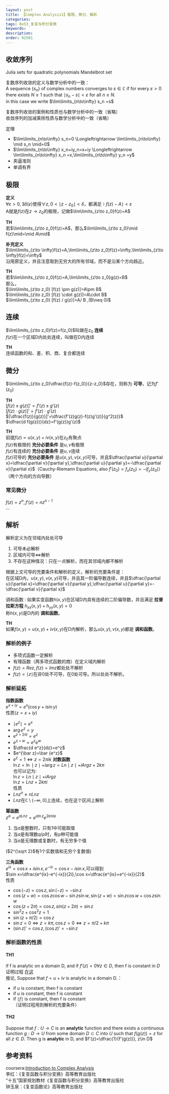 ```yaml
---
layout: post
title: 【Complex Analysis1】极限、微分、解析
categories:
tags: 0x53_复变与积分变换
keywords:
description:
order: 92501
---
```


## 收敛序列

Julia sets for quadratic polynomials
Mandelbrot set

复数序列收敛的定义与数学分析中的一致：  
A sequence $\{ s_n \}$ of complex numbers converges to $s \in \mathbb C$ if for every $\varepsilon>0$ there exists $N\geq 1$ such that $\mid s_n - s \mid <\varepsilon$ for all $n\geq N$.  
in this case we write $\lim\limits_{n\to\infty} s_n =s$


复数序列收敛的案例和性质也与数学分析中的一致（省略）  
收敛序列的加减乘除性质与数学分析中的一致（省略）

定理
- $\lim\limits_{n\to\infty} s_n=0 \Longleftrightarrow \lim\limits_{n\to\infty} \mid s_n \mid=0$
- $\lim\limits_{n\to\infty} x_n+iy_n=x+iy \Longleftrightarrow \lim\limits_{n\to\infty} x_n =x,\lim\limits_{n\to\infty} y_n =y$
- 夹逼准则
- 单调有界

## 极限
**定义**  
$\forall \varepsilon>0,\exists \delta(\varepsilon)$使得$\forall z,0<\mid z-z_0\mid<\delta$，都满足$\mid f(z) -A\mid<\varepsilon$  
A就是$f(z)$在$z\to z_0$的极限，记做$\lim\limits_{z\to z_0}f(z)=A$  


**TH**  
若$\lim\limits_{z\to z_0}f(z)=A$，那么$\lim\limits_{z\to z_0}\mid f(z)\mid=\mid A\mid$  





**补充定义**  
$\lim\limits_{z\to \infty}f(z)=A,\lim\limits_{z\to z_0}f(z)=\infty,\lim\limits_{z\to \infty}f(z)=\infty$  
沿用原定义，并且注意取到无穷大的所有邻域，而不是沿某个方向趋近。  


**TH**  
若$\lim\limits_{z\to z_0}f(z)=A,\lim\limits_{z\to z_0}g(z)=B$  
那么，  
$\lim\limits_{z\to z_0} [f(z) \pm g(z)]=A\pm B$  
$\lim\limits_{z\to z_0} [f(z) \cdot g(z)]=A\cdot B$  
$\lim\limits_{z\to z_0} [f(z) / g(z)]=A/ B ,(B\neq 0)$  

## 连续
$\lim\limits_{z\to z_0}f(z)=f(z_0)$叫做在$z_0$ **连续**  
$f(z)$在一个区域D内处处连续，叫做在D内连续  

**TH**  
连续函数的和、差、积、商、复合都连续  

## 微分
$\lim\limits_{z\to z_0}\dfrac{f(z)-f(z_0)}{z-z_0}$存在，则称为 **可导**，记为$f'(z_0)$  


**TH**  
$[f(z)\pm g(z)]'=f'(z)\pm g'(z)$  
$[f(z)\cdot g(z)]'=f'(z)\cdot g'(z)$  
$[\dfrac{f(z)}{g(z)}]'=\dfrac{f'(z)g(z)-f(z)g'(z)}{g^2(z)}$  
$\dfrac{d f(g(z))}{dz}=f'(g(z))g'(z)$  

**TH**  
前提$f(z)=u(x,y)+iv(x,y)$在$z_0$有聚点  
$f(z)$有极限的 **充分必要条件** 是$u,v$有极限  
$f(z)$有连续的 **充分必要条件** 是$u,v$连续  
$f(z)$可导的 **充分必要条件** 是$u(x,y),v(x,y)$可导，并且$\dfrac{\partial u}{\partial x}=\dfrac{\partial v}{\partial y},\dfrac{\partial u}{\partial y}=-\dfrac{\partial v}{\partial x}$（Cauchy-Riemann Equations, also $f'(z_0)=f_x(z_0)=-if_y(z_0)$）（两个方向的方向导数）  


### 常见微分
$f(z)=z^n,f'(z)=nz^{n-1}$  
...


## 解析
解析定义为在邻域内处处可导
1. 可导未必解析
2. 区域内可导$\Longleftrightarrow$解析
3. 不存在这种情况：只在一点解析，而在其邻域内都不解析


根据上文可导的充要条件和解析的定义，解析的充要条件是：  
在区域D内，$u(x,y),v(x,y)$可导，并且其一阶偏导数连续，并且$\dfrac{\partial u}{\partial x}=\dfrac{\partial v}{\partial y},\dfrac{\partial u}{\partial y}=-\dfrac{\partial v}{\partial x}$  


调和函数
:    如果实变函数$h(x,y)$在区域D内具有连续的二阶偏导数，并且满足 **拉普拉斯方程** $h_{xx}(x,y)+h_{yy}(x,y)=0$  
称$h(x,y)$是D内的 **调和函数**。  


**TH**  
如果$f(x,y)=u(x,y)+iv(x,y)$在D内解析，那么$u(x,y),v(x,y)$都是 **调和函数**。  

### 解析的例子
- 多项式函数一定解析
- 有理函数（两多项式函数的商）在定义域内解析
- $f(z)=Re z,f(z)=Im z$都处处不解析
- $f(z)=\mid z\mid$在非0处不可导，在0处可导。所以处处不解析。


### 解析延拓
**指数函数**  
$e^{x+iy}=e^x(\cos y+i\sin y)$  
性质($z=x+iy$)
- $\mid e^z \mid =e^x$
- $\arg e^z = y$
- $e^{z+2\pi i}=e^z$
- $e^{z+w}=e^z e^w$
- $\dfrac{d e^z}{dz}=e^z$
- $e^{\bar z}=\bar {e^z}$
- $e^z=1\Longleftrightarrow z=2\pi ik$
**对数函数**  
$\ln z=\ln \mid z\mid +i \arg z=Ln \mid z\mid +i Arg z +2k\pi$  
也可以记为:  
$\ln z=Ln \mid z\mid +iArg z$  
$\ln z=Ln z+ 2k\pi i$  
性质
- $Ln z^n \neq n Ln z$
- $Ln z$在$\mathbb C \setminus (-\infty,0]$上连续，也在这个区间上解析





**幂函数**  
$z^a=e^{a Ln z}=e^{a\ln z}e^{2k\pi ia}$  
1. 当$a$是整数时，只有1中可能取值
2. 当$a$是有理数$q/p$时，有p种可能值
3. 当$a$是无理数或复数时，有无穷多个值


($2^{\sqrt 2}$有1个实数值和无穷个复数值)


**三角函数**  
$e^{ix}=\cos x+i\sin x,e^{-ix}=\cos x-i\sin x$,可以得到  
$\sin x=\dfrac{e^{ix}-e^{-ix}}{2i},\cos x=\dfrac{e^{ix}+e^{-ix}}{2}$  
性质
- $\cos(-z)=\cos z, \sin(-z)=-\sin z$
- $\cos(z+w)=\cos z \cos w- \sin z \sin w, \sin(z+w)=\sin z \cos w+\cos z \sin w$
- $\cos(z+2\pi)=\cos z,sin(z+2\pi)=\sin z$
- $\sin^2 z+\cos^2 z=1$
- $\sin(z+\pi/2)=\cos z$
- $\sin z=0\Longleftrightarrow z=k\pi, \cos z=0 \Longleftrightarrow z=\pi/2+k\pi$
- $(\sin z)'=\cos z, (\cos z)'=-\sin z$

### 解析函数的性质
#### TH1
if f is analytic on a domain D, and if $f'(z)=0 \forall z\in D$, then f is constant in $D$  
证明过程 [在这](https://www.coursera.org/learn/complex-analysis/lecture/EQY8B/first-properties-of-analytic-functions)  
推论, Suppose that $f=u+iv$ is analytic in a domain D.：
- if $u$ is constant, then f is constant
- if $u$ is constant, then f is constant
- if $\mid f \mid$ is constant, then f is constant  
（证明过程用到解析的充要条件）


#### TH2
Suppose that $f : U \to C$ is an **analytic** function and there exists a continuous function $g : D \to U$ from some domain $D \subset C$ into $U$ such that $f(g(z)) = z$ for all $z \in D$. Then g is **analytic** in D, and $f'(z)=\dfrac{1}{f'(g(z))},  z\in D$



## 参考资料
coursera:[Introduction to Complex Analysis](https://www.coursera.org/learn/complex-analysis/)  
李红：《复变函数与积分变换》高等教育出版社  
“十五”国家规划教材《复变函数与积分变换》高等教育出版社  
钟玉泉：《复变函数论》高等教育出版社  
